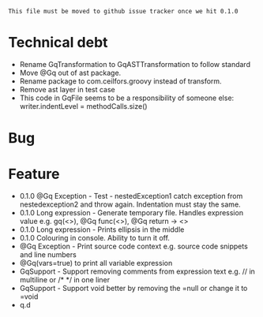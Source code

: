 ```
This file must be moved to github issue tracker once we hit 0.1.0
```

# Technical debt
- Rename GqTransformation to GqASTTransformation to follow standard
- Move @Gq out of ast package.
- Rename package to com.ceilfors.groovy instead of transform.
- Remove ast layer in test case
- This code in GqFile seems to be a responsibility of someone else: writer.indentLevel = methodCalls.size()

# Bug 

# Feature
- 0.1.0 @Gq Exception - Test - nestedException1 catch exception from nestedexception2 and throw again. Indentation must stay the same.
- 0.1.0 Long expression - Generate temporary file. Handles expression value e.g. gq(<>), @Gq func(<>), @Gq return -> <>
- 0.1.0 Long expression - Prints ellipsis in the middle
- 0.1.0 Colouring in console. Ability to turn it off.
- @Gq Exception - Print source code context e.g. source code snippets and line numbers
- @Gq(vars=true) to print all variable expression
- GqSupport - Support removing comments from expression text e.g. // in multiline or /* */ in one liner
- GqSupport - Support void better by removing the =null or change it to =void
- q.d